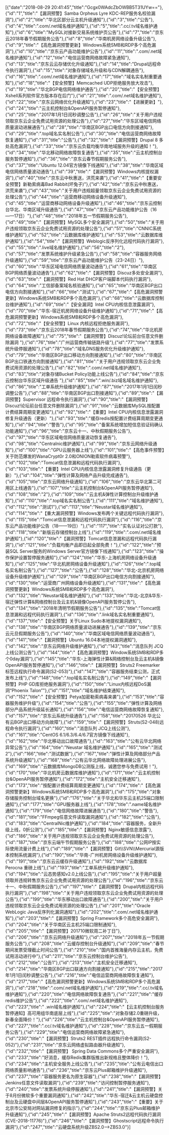 [{"date":"2018-08-29 20:41:45","title":"Gcgx0WAdcZbOWBB5T31UYw=="},{"id":"1","title":"【漏洞预警】Samba Orpheus Lyre KDC-REP服务名校验漏洞"},{"id":"2","title":"华北区部分云主机升级通知"},{"id":"3","title":"公告"},{"id":"4","title":".com/.net域名维护通知"},{"id":"5","title":".cc/.tv域名维护通知"},{"id":"6","title":"MySQL对接新交易系统维护页公告"},{"id":"7","title":"京东云2018年春节假期服务公告"},{"id":"8","title":"华南机房网络设备升级公告"},{"id":"9","title":"【高危漏洞预警更新】Windows系统SMB和RDP多个高危漏洞"},{"id":"10","title":"京东云产品功能维护公告"},{"id":"11","title":".com/.net域名维护通知"},{"id":"12","title":"电信运营商网络故障紧急通知"},{"id":"13","title":"京东云云存储优化升级通知"},{"id":"14","title":"Drupal远程命令执行漏洞"},{"id":"15","title":"对象存储域名升级和与CDN解耦通告"},{"id":"16","title":".com/.net域名维护通知"},{"id":"17","title":"域名实名制重要通知"},{"id":"18","title":"【安全预警】Memcached UDP拒绝服务放大攻击"},{"id":"19","title":"华北BGP电信网络维护通告"},{"id":"20","title":"【安全预警】Xshell系列软件官方版本存在后门"},{"id":"21","title":".com/.net域名维护通知"},{"id":"22","title":"京东云网络优化升级通知"},{"id":"23","title":"【进展更新】"},{"id":"24","title":"云主机控制台&OpenAPI服务暂停通知"},{"id":"25","title":"2017年1月1日闰秒调整公告"},{"id":"26","title":"关于用户违规领取京东云企业免费试用资源的处理公告"},{"id":"27","title":"华东区域电信网络质量波动进展通告"},{"id":"28","title":"华南区BGP出口电信方向割接通知"},{"id":"29","title":".top域名实名制公告"},{"id":"30","title":"电信运营商网络故障恢复通知"},{"id":"31","title":"公告"},{"id":"32","title":"【漏洞预警】Drupal 8 多处高危漏洞"},{"id":"33","title":"京东云负载均衡华南地域服务升级的通知！"},{"id":"34","title":"华北移动网络故障恢复通告"},{"id":"35","title":"云主机控制台服务暂停通知"},{"id":"36","title":"京东云春节假期服务公告"},{"id":"37","title":"Ubuntu 12.04官方镜像下线通知"},{"id":"38","title":"华南区域电信网络质量波动通告"},{"id":"39","title":"【漏洞预警】Windows内核提权漏洞"},{"id":"40","title":"京东云中秋惠送，洪荒来袭"},{"id":"41","title":"【重要安全预警】新勒索病毒Bad Rabbit(坏兔子)"},{"id":"42","title":"京东云中秋惠送，洪荒来袭"},{"id":"43","title":"关于用户违规超量领取京东云企业免费试用资源的处理公告"},{"id":"44","title":"运营商移动网络设备升级通知"},{"id":"45","title":"运营商移动网络设备升级通知"},{"id":"46","title":"京东云控制台华北、华南区域升级通告"},{"id":"47","title":"京东云产品功能维护公告（16——17日）"},{"id":"48","title":"2018年五一节假期服务公告"},{"id":"49","title":"【漏洞预警】MySQL多个安全漏洞"},{"id":"50","title":"关于用户违规领取京东云企业免费试用资源的处理公告"},{"id":"51","title":"CNNIC系统维护通知"},{"id":"52","title":"云数据库维护通知"},{"id":"53","title":"云数据库维护通知"},{"id":"54","title":"【漏洞预警】Weblogic反序列化远程代码执行漏洞"},{"id":"55","title":".live域名维护通知"},{"id":"56","title":"2"},{"id":"57","title":"发票系统维护升级紧急公告"},{"id":"58","title":"容器服务网络升级通知"},{"id":"59","title":"京东云产品功能维护公告（23-24日）"},{"id":"60","title":"华东区域电信网络质量波动通告"},{"id":"61","title":"华南区BGP网络质量波动通告"},{"id":"62","title":"【漏洞预警】Discuz多处安全漏洞"},{"id":"63","title":"【漏洞预警】Red Hat DHCP客户端脚本代码执行漏洞"},{"id":"64","title":"工信部备案域名核验通知"},{"id":"65","title":"华南区BGP出口电信方向割接通知"},{"id":"66","title":"测试"},{"id":"67","title":"【高危漏洞预警更新】Windows系统SMB和RDP多个高危漏洞"},{"id":"68","title":"云数据库控制台维护通知"},{"id":"69","title":"【安全漏洞】Intel CPU内核信息泄露漏洞"},{"id":"70","title":"华东-宿迁机房网络设备升级维护通知"},{"id":"71","title":"【高危漏洞预警更新】Windows系统SMB和RDP多个高危漏洞"},{"id":"72","title":"【安全预警】Linux 内核远程拒绝服务漏洞"},{"id":"73","title":"京东云2018年春节假期服务公告"},{"id":"74","title":"华北机房网络设备故障通知"},{"id":"75","title":"【漏洞预警】Discuz!论坛前台任意文件删除漏洞 "},{"id":"76","title":"广州运营商传输链路升级"},{"id":"77","title":"发票系统升级停服通知"},{"id":"78","title":"域名DNS服务优化升级维护通知"},{"id":"79","title":"华南区BGP出口移动方向割接通知"},{"id":"80","title":"华南区BGP出口铁通方向割接通知"},{"id":"81","title":"关于用户违规领取京东云企业免费试用资源的处理公告"},{"id":"82","title":".com/.net域名维护通知"},{"id":"83","title":"对象存储Bucket Policy功能上线公告"},{"id":"84","title":"京东云控制台华东区域升级通告 "},{"id":"85","title":".win/.biz域名域名维护通知"},{"id":"86","title":"工单系统升级维护通知"},{"id":"87","title":"2017年1月1日闰秒调整公告"},{"id":"88","title":"华南区BGP出口割接通知"},{"id":"89","title":"【漏洞预警】Supervisor 远程命令执行漏洞"},{"id":"90","title":"【漏洞预警】Discuz!论坛前台任意文件删除漏洞"},{"id":"91","title":"云数据库MySQL按配置计费结算周期变更通知"},{"id":"92","title":"【重要】Intel CPU内核信息泄露漏洞修复升级通告（更新）"},{"id":"93","title":"缓存redis按配置计费结算周期变更通知"},{"id":"94","title":"警告"},{"id":"95","title":"备案系统增加短信息验证码确认功能通知"},{"id":"96","title":"京东云十一、中秋假期服务公告"},{"id":"97","title":"华东区域电信网络质量波动恢复通告"},{"id":"98","title":"Centralnic维护通知"},{"id":"99","title":"京东云网络升级通知"},{"id":"100","title":"GPU云服务器上线"},{"id":"101","title":"【高危事件预警】关于防范爆发的WanaCrypt0r 2.0和ONION勒索软件病毒预警"},{"id":"102","title":"Tomcat信息泄漏和远程代码执行漏洞"},{"id":"103","title":"【重要】Intel CPU内核信息泄露漏洞修复升级通告（更新）"},{"id":"104","title":"弹性计算及网络产品升级完成通告"},{"id":"105","title":"京东云网络升级通知"},{"id":"106","title":"京东云华北第二可用区上线通告"},{"id":"107","title":"云主机控制台&OpenAPI服务暂停通知"},{"id":"108","title":"2"},{"id":"109","title":"云主机&弹性计算控制台升级维护通知"},{"id":"110","title":".top域名实名制公告"},{"id":"111","title":"域名维护通知"},{"id":"112","title":"测试1"},{"id":"113","title":"Neustar域名维护通知"},{"id":"114","title":"【重大漏洞预警】Windows发布两个关键远程代码执行漏洞"},{"id":"115","title":"Tomcat信息泄漏和远程代码执行漏洞"},{"id":"116","title":"京东云产品功能维护公告（18——19日）"},{"id":"117","title":"实名认证对公打款"},{"id":"118","title":"新版云存储控制台上线"},{"id":"119","title":".com/.net域名维护通知"},{"id":"120","title":"【漏洞预警】Tomcat信息泄漏和远程代码执行漏洞"},{"id":"121","title":"负载均衡产品即日起全部免费！"},{"id":"122","title":"预装SQL Server服务的Windows Server官方镜像下线通知"},{"id":"123","title":"操作保护设置暂停服务通知"},{"id":"124","title":"华东-上海机房网络设备升级通知"},{"id":"125","title":"华北机房网络设备升级通知"},{"id":"126","title":".top域名实名制公告"},{"id":"127","title":"公告"},{"id":"128","title":"华北-北京机房网络设备升级维护通知"},{"id":"129","title":"华南区BGP出口电信方向割接通知"},{"id":"130","title":"运营商广州网络设备升级通知"},{"id":"131","title":"【高危漏洞预警更新】Windows系统SMB和RDP多个高危漏洞"},{"id":"132","title":"Neustar域名维护通知"},{"id":"133","title":"华北-北京&华东-宿迁弹性计算&网络控制台及云主机&镜像OpenAPI服务暂停公告"},{"id":"134","title":"2018年清明节假期服务公告"},{"id":"135","title":"Tomcat信息泄漏和远程代码执行漏洞"},{"id":"136","title":".link域名实名制重要通知"},{"id":"137","title":"【安全预警】关于Linux Sudo本地提权漏洞通知"},{"id":"138","title":"华南区BGP网络质量波动进展通告"},{"id":"139","title":"京东云元旦假期服务公告"},{"id":"140","title":"华南区域电信网络质量波动通告"},{"id":"141","title":"【漏洞预警】Ubuntu 16.04本地提权漏洞通知"},{"id":"142","title":"京东云网络升级维护通知"},{"id":"143","title":"消息队列 JCQ上线公测公告"},{"id":"144","title":"【高危漏洞预警】Window系统SMB和RDP多个0day漏洞"},{"id":"145","title":"华东-上海弹性计算&网络控制台及云主机&镜像OpenAPI服务暂停通知"},{"id":"146","title":"【漏洞预警】Struts2 Freemarker标签远程执行命令漏洞(S2-053)"},{"id":"147","title":"容器服务结束公测，正式发布上线"},{"id":"148","title":".top域名实名制公告"},{"id":"149","title":"【漏洞预警】PHP GD库拒绝服务漏洞"},{"id":"150","title":"Linux内核远程DoS漏洞“Phoenix Talon”"},{"id":"151","title":"域名维护结束通知"},{"id":"152","title":"【安全预警】Petya加密勒索病毒来袭"},{"id":"153","title":"容器服务维护升级"},{"id":"154","title":"公告"},{"id":"155","title":"弹性计算及网络部分产品系统升级延长通知"},{"id":"156","title":"电信运营商网络故障恢复通知"},{"id":"157","title":"京东云系统升级通告"},{"id":"158","title":"20170526 华北公有云BGP出口移动方向故障"},{"id":"159","title":"【漏洞预警】Struts(S2-048)远程命令执行漏洞"},{"id":"160","title":"消息队列 JCQ上线公测"},{"id":"161","title":"CentOS 6.1/6.3/6.4/6.7官方镜像下线通知"},{"id":"162","title":"华北移动出口故障通告"},{"id":"163","title":"公有云华北网络异常公告"},{"id":"164","title":"Neustar 域名维护通知"},{"id":"165","title":"测试2"},{"id":"166","title":"测试数据"},{"id":"167","title":"弹性计算及网络部分产品系统升级通知"},{"id":"168","title":"公有云华北网络故障处理进展公告"},{"id":"169","title":"云数据库MongoDB公测版上线，诚邀您参与免费试用！"},{"id":"170","title":"华北机房云数据库维护通知"},{"id":"171","title":"云主机控制台&OpenAPI服务暂停通知"},{"id":"172","title":"主机安全迁移通知"},{"id":"173","title":"按配置计费结算周期变更通知"},{"id":"174","title":"【高危漏洞预警更新】Windows系统SMB和RDP多个高危漏洞"},{"id":"175","title":"对象存储服务控制台域名更换"},{"id":"176","title":"关于华北和华东云主机25端口限制通知"},{"id":"177","title":"GPU服务器上线"},{"id":"178","title":".name域名维护通知"},{"id":"179","title":"电信网络故障进展通告"},{"id":"180","title":"警告"},{"id":"181","title":"FFmpeg任意文件读取漏洞通知"},{"id":"182","title":"公告"},{"id":"183","title":"CentralNic维护通知"},{"id":"184","title":"容器服务，全新升级上线，0折公测"},{"id":"185","title":"【漏洞预警】Nginx敏感信息泄露"},{"id":"186","title":"关于用户违规领取京东云企业免费试用资源的处理公告"},{"id":"187","title":"京东云端午节假期服务公告"},{"id":"188","title":"公网IP按实际使用流量计费上线"},{"id":"189","title":"【漏洞预警】Git\\\\SVN\\\\Mercurial源版本控制系统漏洞"},{"id":"190","title":"华南-广州机房网络设备升级维护通知"},{"id":"191","title":"京东云云缓存升级通知"},{"id":"192","title":"云数据库 Perocna 重磅上线"},{"id":"193","title":"工单系统升级维护通知"},{"id":"194","title":"云态势感知v2.0上线公告"},{"id":"195","title":"关于用户超量领取并违规转售京东云企业免费试用资源的处理公告"},{"id":"196","title":"京东云十一、中秋假期服务公告"},{"id":"197","title":"【漏洞预警】Drupal内核远程代码执行漏洞"},{"id":"198","title":"关于用户违规领取京东云企业免费试用资源的处理公告"},{"id":"199","title":"华东移动出口故障通告"},{"id":"200","title":"关于用户违规领取京东云企业免费试用资源的处理公告"},{"id":"201","title":"Oracle WebLogic Java反序列化漏洞通知"},{"id":"202","title":".com/.net域名维护通知"},{"id":"203","title":"【漏洞预警】Spring Framework多个高危安全漏洞"},{"id":"204","title":"关于华南区云主机25端口限制通知"},{"id":"205","title":"【漏洞预警】201710微软周二补丁日"},{"id":"206","title":"京东云网络升级通知"},{"id":"207","title":"2018年五一节假期服务公告"},{"id":"208","title":"云缓存控制台升级通知"},{"id":"209","title":"春节期间发票受理截止时间公告"},{"id":"210","title":"国内首推海量内存云主机，免费试用活动进行中"},{"id":"211","title":"京东云控制台维护公告"},{"id":"212","title":"公告1"},{"id":"213","title":"主机安全迁移通知"},{"id":"214","title":"华南区BGP出口联通方向割接通知"},{"id":"215","title":"2017年1月1日闰秒调整公告"},{"id":"216","title":"电信运营商网络故障恢复通知"},{"id":"217","title":"【高危漏洞预警更新】Windows系统SMB和RDP多个高危漏洞"},{"id":"218","title":".com/.net域名维护通知"},{"id":"219","title":".cc/.tv域名维护通知"},{"id":"220","title":"电信网络故障恢复通告"},{"id":"221","title":"缓存redis维护公告"},{"id":"222","title":".com/.net域名维护通知"},{"id":"223","title":" .win域名维护通知"},{"id":"224","title":"【云主机控制台服务暂停通知】高可用组华南底层上线"},{"id":"225","title":"对象存储2.0重磅升级，新春全面降价！"},{"id":"226","title":"云主机控制台&OpenAPI服务暂停通知"},{"id":"227","title":".cc/.tv域名维护通知"},{"id":"228","title":"京东云五一假期服务公告"},{"id":"229","title":"电信运营商网络故障紧急通知"},{"id":"230","title":"【漏洞预警】Struts2 REST插件远程执行命令漏洞(S2-052)"},{"id":"231","title":"京东云网络虚拟路由器升级通知"},{"id":"232","title":"【漏洞预警】 Spring Data Commons多个严重安全漏洞"},{"id":"233","title":"好消息，缓存Redis集群版推出新规格且整体降价！"},{"id":"234","title":"主机安全服务上线公告"},{"id":"235","title":"公有云电信出口网络质量影响通告"},{"id":"236","title":"京东云Plus邮箱维护升级通知"},{"id":"237","title":"容器服务更名为原生容器"},{"id":"238","title":"【漏洞预警】Jenkins任意文件读取漏洞"},{"id":"239","title":"访问控制暂停服务通知"},{"id":"240","title":"发票系统升级停服通知"},{"id":"241","title":"【漏洞预警】关于8月份微软多个重要漏洞通知"},{"id":"242","title":"华东-宿迁&云主机云硬盘控制台及云硬盘中间层&OpenAPI服务暂停通知"},{"id":"243","title":"【重要】关于北京市公安局对网站漏洞修复的指示"},{"id":"244","title":"京东云Plus邮箱维护升级通知"},{"id":"245","title":"【漏洞预警】Apache Struts2远程代码执行漏洞(CVE-2018-11776)"},{"id":"246","title":"【漏洞预警】Ghostscript远程命令执行漏洞"},{"id":"247","title":"云硬盘系统升级ZBS2.0-->ZBS3.0"}]